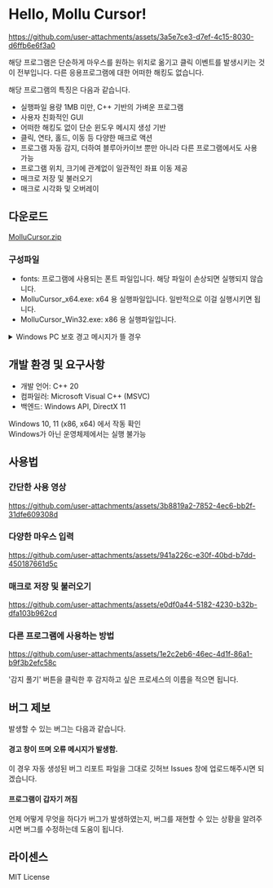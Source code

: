 # Hello, Mollu Cursor!

https://github.com/user-attachments/assets/3a5e7ce3-d7ef-4c15-8030-d6ffb6e6f3a0

해당 프로그램은 단순하게 마우스를 원하는 위치로 옮기고 클릭 이벤트를 발생시키는 것이 전부입니다.
다른 응용프로그램에 대한 어떠한 해킹도 없습니다.

해당 프로그램의 특징은 다음과 같습니다.

* 실행파일 용량 1MB 미만, C++ 기반의 가벼운 프로그램
* 사용자 친화적인 GUI
* 어떠한 해킹도 없이 단순 윈도우 메시지 생성 기반
* 클릭, 연타, 홀드, 이동 등 다양한 매크로 액션
* 프로그램 자동 감지, 더하여 블루아카이브 뿐만 아니라 다른 프로그램에서도 사용 가능
* 프로그램 위치, 크기에 관계없이 일관적인 좌표 이동 제공
* 매크로 저장 및 불러오기
* 매크로 시각화 및 오버레이

## 다운로드
[MolluCursor.zip](https://github.com/user-attachments/files/21177376/MolluCursor.zip)

### 구성파일
* fonts: 프로그램에 사용되는 폰트 파일입니다. 해당 파일이 손상되면 실행되지 않습니다.
* MolluCursor_x64.exe: x64 용 실행파일입니다. 일반적으로 이걸 실행시키면 됩니다.
* MolluCursor_Win32.exe: x86 용 실행파일입니다.

<details>
<summary> Windows PC 보호 경고 메시지가 뜰 경우 </summary>

<img width="776" height="735" alt="image" src="https://github.com/user-attachments/assets/def2f333-b82e-4b06-ad9e-13b141a0be6a" />


해당 경고는 인증서가 없기 때문에 발생합니다.  
이 프로그램은 무료로 배포되며 소스 코드도 모두 공개되어 있어, 유료 인증서를 구매해 적용할 여유가 없습니다.  
이 점에 양해부탁드립니다.

<img width="778" height="731" alt="image" src="https://github.com/user-attachments/assets/e1cb4478-3494-46ce-a1ce-04e0a142fe1a" />

<img width="783" height="730" alt="image" src="https://github.com/user-attachments/assets/07dba985-0150-4615-805c-f3472ea05ba3" />


위와 같은 방법으로 프로그램을 실행시킬 수 있습니다.  
코드를 읽으실 수 있으면 아시겠지만 특별히 악성 코드나 해킹, 후킹 등의 코드는 존재하지 않습니다.  
배포용 exe 파일에도 장난쳐놓지 않았구요.  

영 불안하시면 소스파일 직접 빌드해서 사용하시면 되겠습니다.  

</details>

## 개발 환경 및 요구사항
* 개발 언어: C++ 20
* 컴파일러: Microsoft Visual C++ (MSVC) 
* 백엔드: Windows API, DirectX 11

Windows 10, 11 (x86, x64) 에서 작동 확인  
Windows가 아닌 운영체제에서는 실행 불가능

## 사용법

### 간단한 사용 영상
https://github.com/user-attachments/assets/3b8819a2-7852-4ec6-bb2f-31dfe609308d

### 다양한 마우스 입력

https://github.com/user-attachments/assets/941a226c-e30f-40bd-b7dd-450187661d5c

### 매크로 저장 및 불러오기

https://github.com/user-attachments/assets/e0df0a44-5182-4230-b32b-dfa103b962cd

### 다른 프로그램에 사용하는 방법

https://github.com/user-attachments/assets/1e2c2eb6-46ec-4d1f-86a1-b9f3b2efc58c

'감지 풀기' 버튼을 클릭한 후 감지하고 싶은 프로세스의 이름을 적으면 됩니다.

## 버그 제보
발생할 수 있는 버그는 다음과 같습니다.

#### 경고 창이 뜨며 오류 메시지가 발생함.  
이 경우 자동 생성된 버그 리포트 파일을 그대로 깃허브 Issues 창에 업로드해주시면 되겠습니다.

#### 프로그램이 갑자기 꺼짐  
언제 어떻게 무엇을 하다가 버그가 발생하였는지, 버그를 재현할 수 있는 상황을 알려주시면 버그를 수정하는데 도움이 됩니다.

## 라이센스
MIT License

